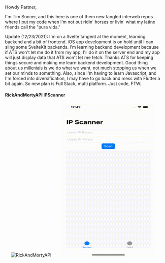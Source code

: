 Howdy Partner,

I'm Tim Sonner, and this here is one of them new fangled interweb repos where I put my code when I'm not out ridin' horses or livin' what my latino friends call the "pura vida."

Update (12/23/2021):
I'm on a Svelte tangent at the moment, learning backend and a bit of frontend. iOS app development is on hold until I can sling some SvelteKit backends. I'm learning backend development because if ATS won't let me do it from my app, I'll do it on the server end and my app will just display data that ATS won't let me fetch. Thanks ATS for keeping things secure and making me learn backend development. Good thing about us millenials is we do what we want, not much stopping us when we set our minds to something. Also, since I'm having to learn Javascript, and I'm forced into diversification, I may have to go back and mess with Flutter a bit again. So new plan is Full Stack, multi platform. Just code, FTW.

#### RickAndMortyAPI                        IPScanner
<!---
This is the format for comments in the readme
alternate image size: 370x480
--->
<p align="center">
  <img alt="RickAndMortyAPI" src="https://github.com/timsonner/RickAndMortyAPI/blob/7d96ffc0a6c96d7f5f0125b1df870f01da6fed96/RickAndMortyAPI.gif" width=300 height=500>
&nbsp; &nbsp; &nbsp; &nbsp;
  <img alt="IPScanner" src="https://github.com/timsonner/IPScanner/blob/7a32478bf45e20d154f55c73e2117432637e847e/IPScanner.gif" width=300 height=500>
</p>
